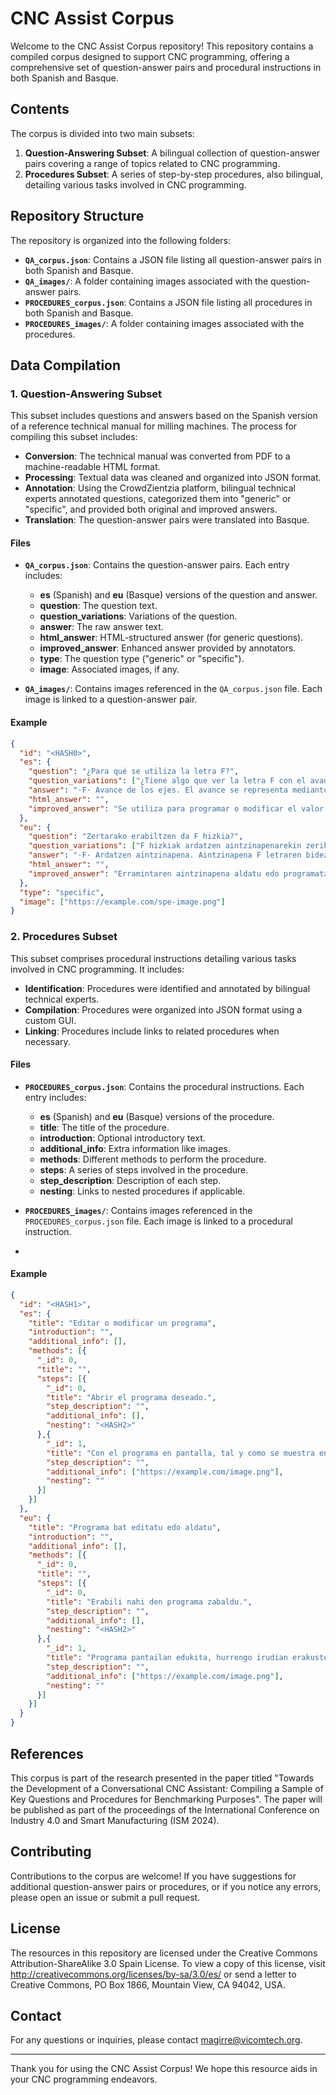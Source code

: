 # CNC Assist Corpus

Welcome to the CNC Assist Corpus repository! This repository contains a compiled corpus designed to support CNC programming, offering a comprehensive set of question-answer pairs and procedural instructions in both Spanish and Basque.

## Contents

The corpus is divided into two main subsets:

1. **Question-Answering Subset**: A bilingual collection of question-answer pairs covering a range of topics related to CNC programming.
2. **Procedures Subset**: A series of step-by-step procedures, also bilingual, detailing various tasks involved in CNC programming.

## Repository Structure

The repository is organized into the following folders:

- **`QA_corpus.json`**: Contains a JSON file listing all question-answer pairs in both Spanish and Basque.
- **`QA_images/`**: A folder containing images associated with the question-answer pairs.
- **`PROCEDURES_corpus.json`**: Contains a JSON file listing all procedures in both Spanish and Basque.
- **`PROCEDURES_images/`**: A folder containing images associated with the procedures.

## Data Compilation

### 1. Question-Answering Subset

This subset includes questions and answers based on the Spanish version of a reference technical manual for milling machines. The process for compiling this subset includes:

- **Conversion**: The technical manual was converted from PDF to a machine-readable HTML format.
- **Processing**: Textual data was cleaned and organized into JSON format.
- **Annotation**: Using the CrowdZientzia platform, bilingual technical experts annotated questions, categorized them into "generic" or "specific", and provided both original and improved answers.
- **Translation**: The question-answer pairs were translated into Basque.

#### Files

- **`QA_corpus.json`**: Contains the question-answer pairs. Each entry includes:
  - **es** (Spanish) and **eu** (Basque) versions of the question and answer.
  - **question**: The question text.
  - **question_variations**: Variations of the question.
  - **answer**: The raw answer text.
  - **html_answer**: HTML-structured answer (for generic questions).
  - **improved_answer**: Enhanced answer provided by annotators.
  - **type**: The question type ("generic" or "specific").
  - **image**: Associated images, if any.

- **`QA_images/`**: Contains images referenced in the `QA_corpus.json` file. Each image is linked to a question-answer pair.


#### Example

```json
{
  "id": "<HASH0>",
  "es": {
    "question": "¿Para qué se utiliza la letra F?",
    "question_variations": ["¿Tiene algo que ver la letra F con el avance de los ejes?"],
    "answer": "·F· Avance de los ejes. El avance se representa mediante la letra F seguida del valor de avance deseado.",
    "html_answer": "",
    "improved_answer": "Se utiliza para programar o modificar el valor del avance de herramienta."
  },
  "eu": {
    "question": "Zertarako erabiltzen da F hizkia?",
    "question_variations": ["F hizkiak ardatzen aintzinapenarekin zerikusirik du?"],
    "answer": "·F· Ardatzen aintzinapena. Aintzinapena F letraren bidez adierazten da, eta, ondoren, lortu nahi den aintzinapen-balioa.",
    "html_answer": "",
    "improved_answer": "Erramintaren aintzinapena aldatu edo programatzeko erabiltzen da."
  },
  "type": "specific",
  "image": ["https://example.com/spe-image.png"]
}
```

### 2. Procedures Subset

This subset comprises procedural instructions detailing various tasks involved in CNC programming. It includes:

- **Identification**: Procedures were identified and annotated by bilingual technical experts.
- **Compilation**: Procedures were organized into JSON format using a custom GUI.
- **Linking**: Procedures include links to related procedures when necessary.

#### Files

- **`PROCEDURES_corpus.json`**: Contains the procedural instructions. Each entry includes:
  - **es** (Spanish) and **eu** (Basque) versions of the procedure.
  - **title**: The title of the procedure.
  - **introduction**: Optional introductory text.
  - **additional_info**: Extra information like images.
  - **methods**: Different methods to perform the procedure.
  - **steps**: A series of steps involved in the procedure.
  - **step_description**: Description of each step.
  - **nesting**: Links to nested procedures if applicable.

- **`PROCEDURES_images/`**: Contains images referenced in the `PROCEDURES_corpus.json` file. Each image is linked to a procedural instruction.
- 
#### Example

```json
{
  "id": "<HASH1>",
  "es": {
    "title": "Editar o modificar un programa",
    "introduction": "",
    "additional_info": [],
    "methods": [{
      "_id": 0,
      "title": "",
      "steps": [{
        "_id": 0,
        "title": "Abrir el programa deseado.",
        "step_description": "",
        "additional_info": [],
        "nesting": "<HASH2>"
      },{
        "_id": 1,
        "title": "Con el programa en pantalla, tal y como se muestra en la siguiente imagen, se podrá comenzar a modificar o extender el código G para programar la pieza.",
        "step_description": "",
        "additional_info": ["https://example.com/image.png"],
        "nesting": ""
      }]
    }]
  },
  "eu": {
    "title": "Programa bat editatu edo aldatu",
    "introduction": "",
    "additional_info": [],
    "methods": [{
      "_id": 0,
      "title": "",
      "steps": [{
        "_id": 0,
        "title": "Erabili nahi den programa zabaldu.",
        "step_description": "",
        "additional_info": [],
        "nesting": "<HASH2>"
      },{
        "_id": 1,
        "title": "Programa pantailan edukita, hurrengo irudian erakusten den bezala, G kodea aldatzen edo hedatzen hasi ahal izango da pieza programatzeko.",
        "step_description": "",
        "additional_info": ["https://example.com/image.png"],
        "nesting": ""
      }]
    }]
  }
}
```

## References

This corpus is part of the research presented in the paper titled "Towards the Development of a Conversational CNC Assistant: Compiling a Sample of Key Questions and Procedures for Benchmarking Purposes". The paper will be published as part of the proceedings of the International Conference on Industry 4.0 and Smart Manufacturing (ISM 2024).

## Contributing

Contributions to the corpus are welcome! If you have suggestions for additional question-answer pairs or procedures, or if you notice any errors, please open an issue or submit a pull request.

## License

The resources in this repository are licensed under the Creative Commons Attribution-ShareAlike 3.0 Spain License. To view a copy of this license, visit http://creativecommons.org/licenses/by-sa/3.0/es/ or send a letter to Creative Commons, PO Box 1866, Mountain View, CA 94042, USA.

## Contact

For any questions or inquiries, please contact [magirre@vicomtech.org](mailto:magirre@vicomtech.org).

---

Thank you for using the CNC Assist Corpus! We hope this resource aids in your CNC programming endeavors.
